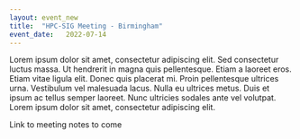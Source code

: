 ```yaml
---
layout: event_new
title:  "HPC-SIG Meeting - Birmingham"
event_date:   2022-07-14
---
```


Lorem ipsum dolor sit amet, consectetur adipiscing elit. Sed consectetur luctus massa. Ut hendrerit in magna quis pellentesque. Etiam a laoreet eros. Etiam vitae ligula elit. Donec quis placerat mi. Proin pellentesque ultrices urna. Vestibulum vel malesuada lacus. Nulla eu ultrices metus. Duis et ipsum ac tellus semper laoreet. Nunc ultricies sodales ante vel volutpat. Lorem ipsum dolor sit amet, consectetur adipiscing elit.

Link to meeting notes to come
